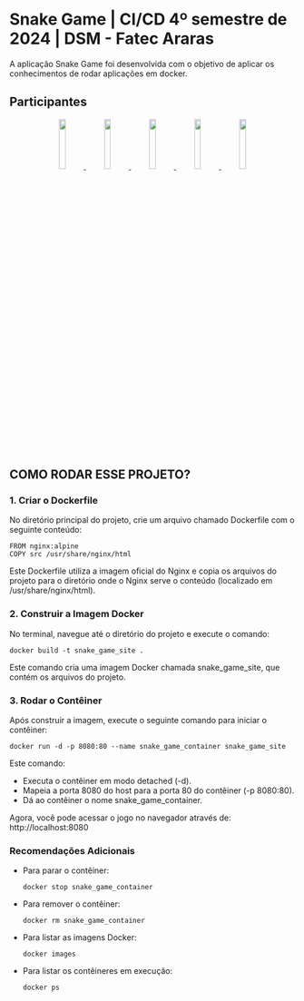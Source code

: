 # Snake Game | CI/CD 4º semestre de 2024 | DSM - Fatec Araras

A aplicação Snake Game foi desenvolvida com o objetivo de aplicar os conhecimentos de rodar aplicações em docker.

## Participantes

<p align="center">
  <a href="https://github.com/MarquesFabiano">
    <img src="https://avatars.githubusercontent.com/MarquesFabiano" width="15%">
  </a>
  <a href="https://github.com/isabalmeida">
    <img src="https://avatars.githubusercontent.com/isabalmeida" width="15%">
  </a>
  <a href="https://github.com/JPacolla376">
    <img src="https://avatars.githubusercontent.com/JPacolla376" width="15%">
  </a>
  <a href="https://github.com/marquesluana">
    <img src="https://avatars.githubusercontent.com/marquesluana" width="15%">
  </a>
  <a href="https://github.com/MaikonGino">
    <img src="https://avatars.githubusercontent.com/MaikonGino" width="15%">
  </a>
</p>

## COMO RODAR ESSE PROJETO?

### 1. Criar o Dockerfile
No diretório principal do projeto, crie um arquivo chamado Dockerfile com o seguinte conteúdo:

    FROM nginx:alpine
    COPY src /usr/share/nginx/html

Este Dockerfile utiliza a imagem oficial do Nginx e copia os arquivos do projeto para o diretório onde o Nginx serve o conteúdo (localizado em /usr/share/nginx/html).

### 2. Construir a Imagem Docker
No terminal, navegue até o diretório do projeto e execute o comando:

    docker build -t snake_game_site .

Este comando cria uma imagem Docker chamada snake_game_site, que contém os arquivos do projeto.

### 3. Rodar o Contêiner
Após construir a imagem, execute o seguinte comando para iniciar o contêiner:

    docker run -d -p 8080:80 --name snake_game_container snake_game_site

Este comando:

- Executa o contêiner em modo detached (-d).
- Mapeia a porta 8080 do host para a porta 80 do contêiner (-p 8080:80).
- Dá ao contêiner o nome snake_game_container.

Agora, você pode acessar o jogo no navegador através de:
http://localhost:8080

### Recomendações Adicionais
- Para parar o contêiner:

      docker stop snake_game_container
  
- Para remover o contêiner:

      docker rm snake_game_container

- Para listar as imagens Docker:

      docker images

- Para listar os contêineres em execução:

      docker ps

